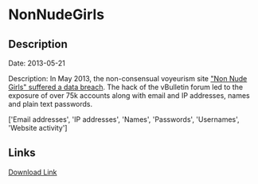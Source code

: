 # NonNudeGirls

## Description

Date: 2013-05-21

Description:
In May 2013, the non-consensual voyeurism site <a href="http://www.ibtimes.co.uk/upskirt-porn-website-hit-massive-data-leak-exposing-nearly-180000-voyeurs-1602756" target="_blank" rel="noopener">&quot;Non Nude Girls&quot; suffered a data breach</a>. The hack of the vBulletin forum led to the exposure of over 75k accounts along with email and IP addresses, names and plain text passwords.


['Email addresses', 'IP addresses', 'Names', 'Passwords', 'Usernames', 'Website activity']

## Links

[Download Link](https://link-to.net/1229997/68.48406494268555/dynamic/?r=aHR0cHM6Ly93d3cubWVkaWFmaXJlLmNvbS92aWV3L213b3RoaGNxemJkbUJ1Zy9ub25udWRlZ2lybHMub3JnL2ZpbGU=)